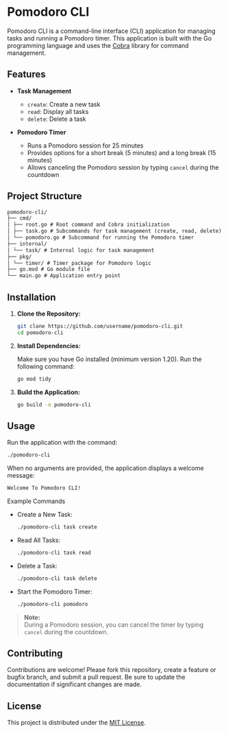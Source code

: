 # Pomodoro CLI

Pomodoro CLI is a command-line interface (CLI) application for managing tasks and running a Pomodoro timer. This application is built with the Go programming language and uses the [Cobra](https://github.com/spf13/cobra) library for command management.

## Features

- **Task Management**  
  - `create`: Create a new task  
  - `read`: Display all tasks  
  - `delete`: Delete a task  

- **Pomodoro Timer**  
  - Runs a Pomodoro session for 25 minutes  
  - Provides options for a short break (5 minutes) and a long break (15 minutes)  
  - Allows canceling the Pomodoro session by typing `cancel` during the countdown

## Project Structure

```md
pomodoro-cli/
├── cmd/
│ ├── root.go # Root command and Cobra initialization
│ ├── task.go # Subcommands for task management (create, read, delete)
│ └── pomodoro.go # Subcommand for running the Pomodoro timer
├── internal/
│ └── task/ # Internal logic for task management
├── pkg/
│ └── timer/ # Timer package for Pomodoro logic
├── go.mod # Go module file
└── main.go # Application entry point
```

## Installation

1. **Clone the Repository:**

    ```bash
    git clone https://github.com/username/pomodoro-cli.git
    cd pomodoro-cli
    ```
   
2. **Install Dependencies:**

    Make sure you have Go installed (minimum version 1.20). Run the following command:
    
    ```bash
    go mod tidy
    ```

3. **Build the Application:**

    ```bash
    go build -o pomodoro-cli
    ```

## Usage

Run the application with the command:

```bash
./pomodoro-cli
```

When no arguments are provided, the application displays a welcome message:

```bash
Welcome To Pomodoro CLI!
```

Example Commands

- Create a New Task:

    ```bash
    ./pomodoro-cli task create
    ```
  
- Read All Tasks:

    ```bash
    ./pomodoro-cli task read
    ```
  
- Delete a Task:

    ```bash
    ./pomodoro-cli task delete
    ```

- Start the Pomodoro Timer:

    ```bash
    ./pomodoro-cli pomodoro
    ```

> **Note:**  
> During a Pomodoro session, you can cancel the timer by typing `cancel` during the countdown.

## Contributing

Contributions are welcome! Please fork this repository, create a feature or bugfix branch, and submit a pull request. Be sure to update the documentation if significant changes are made.

## License

This project is distributed under the [MIT License](LICENSE).
